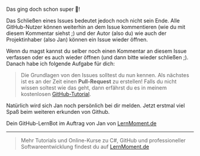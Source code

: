 Das ging doch schon super 🥳!

Das Schließen eines Issues bedeutet jedoch noch nicht sein Ende. Alle GitHub-Nutzer können weiterhin an dem Issue kommentieren (wie du mit diesem Kommentar siehst ;) und der Autor (also du) wie auch der Projektinhaber (also Jan) können ein Issue wieder öffnen.

Wenn du magst kannst du selber noch einen Kommentar an diesem Issue verfassen oder es auch wieder öffnen (und dann bitte wieder schließen ;). Danach habe ich folgende Aufgabe für dich:

> Die Grundlagen von den Issues solltest du nun kennen. Als nächstes ist es an der Zeit einen **Pull-Request** zu erstellen! Falls du nicht wissen soltest wie das geht, dann erfährst du es in meinem kostenlosen [GitHub-Tutorial](https://www.udemy.com/course/github-tutorial-deutsch/).

Natürlich wird sich Jan noch persönlich bei dir melden. Jetzt erstmal viel Spaß beim weiteren erkunden von Github.

Dein GitHub-LernBot im Auftrag von Jan von [LernMoment.de](https://www.lernmoment.de/kurse/)

---

> Mehr Tutorials und Online-Kurse zu C#, GitHub und professioneller Softwareentwicklung findest du auf [LernMoment.de](https://www.lernmoment.de/kurse/)
